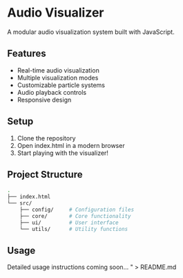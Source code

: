 # Audio Visualizer



A modular audio visualization system built with JavaScript.

## Features
- Real-time audio visualization
- Multiple visualization modes
- Customizable particle systems
- Audio playback controls
- Responsive design

## Setup
1. Clone the repository
2. Open index.html in a modern browser
3. Start playing with the visualizer!

## Project Structure
```bash
.
├── index.html
└── src/
    ├── config/     # Configuration files
    ├── core/       # Core functionality
    ├── ui/         # User interface
    └── utils/      # Utility functions
```

## Usage
Detailed usage instructions coming soon...
" > README.md
